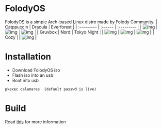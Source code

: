 # FolodyOS
FolodyOS is a simple Arch-based Linux distro made by Folody Community.
| Catppuccin | Dracula | Everforest |
| :--------- | :------ | :--------- |
| ![img](https://i.imgur.com/fhWPCbv.png) | ![img](https://i.imgur.com/dyUdecT.png) | ![img](https://i.imgur.com/1EULM9G.png) |
| Gruvbox | Nord | Tokyo Night |
| ![img](https://i.imgur.com/Qmlu2Ho.png) | ![img](https://i.imgur.com/qikOIUq.png) | ![img](https://i.imgur.com/Cl3UgQD.png) |
| Cozy |
| ![img](https://i.imgur.com/CEKqi18.png) |

# Installation
- Download FolodyOS iso
- Flash iso into an usb
- Boot into usb
```
pkexec calamares  (default passwd is live)
```

# Build
Read [this](https://github.com/FolodyOS/FolodyOS/blob/main/BUILDING.md) for more information
